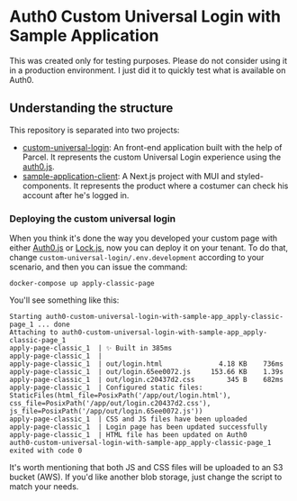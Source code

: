 # Auth0 Custom Universal Login with Sample Application

This was created only for testing purposes. Please do not consider using it in a production environment. I just did it to quickly test what is available on Auth0.

## Understanding the structure

This repository is separated into two projects:

- [custom-universal-login](./custom-universal-login): An front-end application built with the help of Parcel. It represents the custom Universal Login experience using the [auth0.js](https://github.com/auth0/auth0.js).
- [sample-application-client](./sample-application-client): A Next.js project with MUI and styled-components. It represents the product where a costumer can check his account after he's logged in.

### Deploying the custom universal login

When you think it's done the way you developed your custom page with either [Auth0.js](https://github.com/auth0/auth0.js) or [Lock.js](https://github.com/auth0/lock), now you can deploy it on your tenant. To do that, change `custom-universal-login/.env.development` according to your scenario, and then you can issue the command:

    docker-compose up apply-classic-page

You'll see something like this:

```shell
Starting auth0-custom-universal-login-with-sample-app_apply-classic-page_1 ... done
Attaching to auth0-custom-universal-login-with-sample-app_apply-classic-page_1
apply-page-classic_1  | ✨ Built in 385ms
apply-page-classic_1  | 
apply-page-classic_1  | out/login.html              4.18 KB    736ms
apply-page-classic_1  | out/login.65ee0072.js     153.66 KB    1.39s
apply-page-classic_1  | out/login.c20437d2.css        345 B    682ms
apply-page-classic_1  | Configured static files: StaticFiles(html_file=PosixPath('/app/out/login.html'), css_file=PosixPath('/app/out/login.c20437d2.css'), js_file=PosixPath('/app/out/login.65ee0072.js'))
apply-page-classic_1  | CSS and JS files have been uploaded
apply-page-classic_1  | Login page has been updated successfully
apply-page-classic_1  | HTML file has been updated on Auth0
auth0-custom-universal-login-with-sample-app_apply-classic-page_1 exited with code 0
```

It's worth mentioning that both JS and CSS files will be uploaded to an S3 bucket (AWS). If you'd like another blob storage, just change the script to match your needs.
